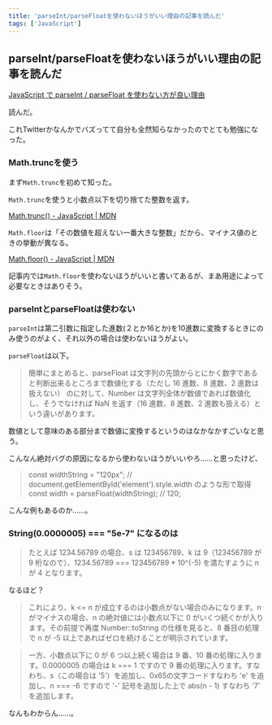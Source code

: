 ```yaml
---
title: 'parseInt/parseFloatを使わないほうがいい理由の記事を読んだ'
tags: ['JavaScript']
---
```


## parseInt/parseFloatを使わないほうがいい理由の記事を読んだ

[JavaScript で parseInt / parseFloat を使わない方が良い理由](http://nmi.jp/2022-02-03-dont-use-parseInt)

読んだ。

これTwitterかなんかでバズってて自分も全然知らなかったのでとても勉強になった。

### Math.truncを使う

まず`Math.trunc`を初めて知った。

`Math.trunc`を使うと小数点以下を切り捨てた整数を返す。

[Math\.trunc\(\) \- JavaScript \| MDN](https://developer.mozilla.org/ja/docs/Web/JavaScript/Reference/Global_Objects/Math/trunc)

`Math.floor`は「その数値を超えない一番大きな整数」だから、マイナス値のときの挙動が異なる。

[Math\.floor\(\) \- JavaScript \| MDN](https://developer.mozilla.org/ja/docs/Web/JavaScript/Reference/Global_Objects/Math/floor)

記事内では`Math.floor`を使わないほうがいいと書いてあるが、まあ用途によって必要なときはありそう。

### parseIntとparseFloatは使わない

`parseInt`は第二引数に指定した進数(２とか16とか)を10進数に変換するときにのみ使うのがよく、それ以外の場合は使わないほうがよい。

`parseFloat`は以下。

> 簡単にまとめると、parseFloat は文字列の先頭からとにかく数字であると判断出来るところまで数値化する（ただし 16 進数、8 進数、2 進数は扱えない） のに対して、Number は文字列全体が数値であれば数値化し、そうでなければ NaN を返す（16 進数、8 進数、2 進数も扱える）という違いがあります。

数値として意味のある部分まで数値に変換するというのはなかなかすごいなと思う。

こんなん絶対バグの原因になるから使わないほうがいいやろ……と思ったけど、

> const widthString = "120px"; // document.getElementById('element').style.width のような形で取得
> const width = parseFloat(widthString); // 120;

こんな例もあるのか……。

### String(0.0000005) === "5e-7" になるのは

> たとえば 1234.56789 の場合、s は 123456789、k は 9（123456789 が 9 桁なので）、1234.56789 === 123456789 * 10^(-5) を満たすように n が 4 となります。

なるほど？

> これにより、k <= n が成立するのは小数点がない場合のみになります。n がマイナスの場合、n の絶対値には小数点以下に 0 がいくつ続くかが入ります。その前提で再度 Number::toString の仕様を見ると、8 番目の処理で n が -5 以上であればゼロを続けることが明示されています。

> 一方、小数点以下に 0 が 6 つ以上続く場合は 9 番、10 番の処理に入ります。0.0000005 の場合は k === 1 ですので 9 番の処理に入ります。すなわち、s（この場合は '5'）を追加し、0x65の文字コードすなわち 'e' を追加し、n === -6 ですので '-' 記号を追加した上で abs(n - 1) すなわち '7' を追加します。

なんもわからん……。
